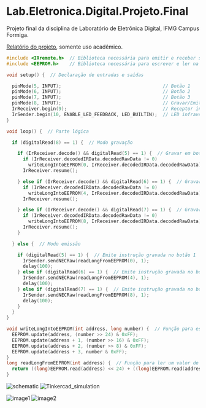 # Lab.Eletronica.Digital.Projeto.Final
Projeto final da disciplina de Laboratório de Eletrônica Digital, IFMG Campus Formiga.

[Relatório do projeto](https://github.com/RafaelCostaBiten/Lab.Eletronica.Digital.Projeto.Final/blob/e904e25431c42ba8685e8fb96bc6e627352e9d54/Relat%C3%B3rio%20Trabalho%20Final.pdf), somente uso acadêmico.


```c++
#include <IRremote.h>  // Biblioteca necessária para emitir e receber sinais utilizando infravermelho
#include <EEPROM.h>    // Biblioteca necessária para escrever e ler na memória do arduino

void setup() {  // Declaração de entradas e saídas

  pinMode(5, INPUT);                                     // Botão 1
  pinMode(6, INPUT);                                     // Botão 2
  pinMode(7, INPUT);                                     // Botão 3
  pinMode(8, INPUT);                                     // Gravar/Emitir
  IrReceiver.begin(9);                                   // Receptor infravermelho
  IrSender.begin(10, ENABLE_LED_FEEDBACK, LED_BUILTIN);  // LED infravermelho
}

void loop() {  // Parte lógica

  if (digitalRead(8) == 1) {  // Modo gravação

    if (IrReceiver.decode() && digitalRead(5) == 1) {  // Gravar em botão 1
      if (IrReceiver.decodedIRData.decodedRawData != 0)
        writeLongIntoEEPROM(0, IrReceiver.decodedIRData.decodedRawData);
      IrReceiver.resume();

    } else if (IrReceiver.decode() && digitalRead(6) == 1) {  // Gravar em botão 2
      if (IrReceiver.decodedIRData.decodedRawData != 0)
        writeLongIntoEEPROM(4, IrReceiver.decodedIRData.decodedRawData);
      IrReceiver.resume();

    } else if (IrReceiver.decode() && digitalRead(7) == 1) {  // Gravar em botão 3
      if (IrReceiver.decodedIRData.decodedRawData != 0)
        writeLongIntoEEPROM(8, IrReceiver.decodedIRData.decodedRawData);
      IrReceiver.resume();
    }

  } else {  // Modo emissão

    if (digitalRead(5) == 1) {  // Emite instrução gravada no botão 1
      IrSender.sendNECRaw(readLongFromEEPROM(0), 1);
      delay(100);
    } else if (digitalRead(6) == 1) {  // Emite instrução gravada no botão 2
      IrSender.sendNECRaw(readLongFromEEPROM(4), 1);
      delay(100);
    } else if (digitalRead(7) == 1) {  // Emite instrução gravada no botão 3
      IrSender.sendNECRaw(readLongFromEEPROM(8), 1);
      delay(100);
    }
  }
}

void writeLongIntoEEPROM(int address, long number) {  // Função para escrever um valor de 4 bytes na memória do Arduino.
  EEPROM.update(address, (number >> 24) & 0xFF);
  EEPROM.update(address + 1, (number >> 16) & 0xFF);
  EEPROM.update(address + 2, (number >> 8) & 0xFF);
  EEPROM.update(address + 3, number & 0xFF);
}
long readLongFromEEPROM(int address) {  // Função para ler um valor de 4 bytes na memória do Arduino.
  return ((long)EEPROM.read(address) << 24) + ((long)EEPROM.read(address + 1) << 16) + ((long)EEPROM.read(address + 2) << 8) + (long)EEPROM.read(address + 3);
}
```

![schematic](https://github.com/RafaelCostaBiten/Lab.Eletronica.Digital.Projeto.Final/blob/764df4915ce48923a80ccaa916a6af9400c3a5d4/schematic.jpg)
![Tinkercad_simulation](https://github.com/RafaelCostaBiten/Lab.Eletronica.Digital.Projeto.Final/blob/7d109b2425f56224447e1d4071a5c75f44872f60/Tikercad_simulation.png)

![image1](https://github.com/RafaelCostaBiten/Lab.Eletronica.Digital.Projeto.Final/blob/764df4915ce48923a80ccaa916a6af9400c3a5d4/image1.jpg)
![image2](https://github.com/RafaelCostaBiten/Lab.Eletronica.Digital.Projeto.Final/blob/764df4915ce48923a80ccaa916a6af9400c3a5d4/image2.jpg)
